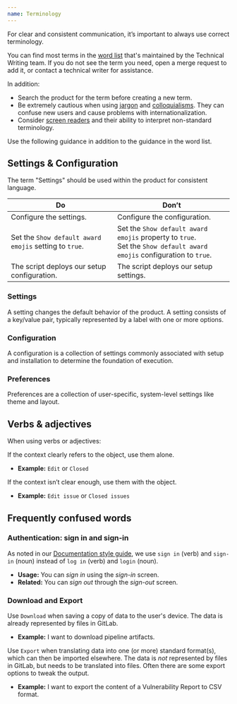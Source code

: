```yaml
---
name: Terminology
---
```


For clear and consistent communication, it’s important to always use correct terminology.

You can find most terms in the [word list](https://docs.gitlab.com/ee/development/documentation/styleguide/word_list.html) that's maintained by the Technical Writing team. If you do not see the term you need, open a merge request to add it, or contact a technical writer for assistance.

In addition:

- Search the product for the term before creating a new term.
- Be extremely cautious when using [jargon](https://examples.yourdictionary.com/examples-of-jargon.html) and [colloquialisms](https://www.quickanddirtytips.com/education/grammar/writing-with-slang). They can confuse new users and cause problems with internationalization.
- Consider [screen readers](https://accessibility.blog.gov.uk/2017/02/08/advice-for-creating-content-that-works-well-with-screen-readers/) and their ability to interpret non-standard terminology.

Use the following guidance in addition to the guidance in the word list.

## Settings & Configuration

The term "Settings" should be used within the product for consistent language.

| Do  | Don’t |
| --- |  ---  |
| Configure the settings. | Configure the configuration. |
| Set the `Show default award emojis` setting to `true`.  | Set the `Show default award emojis` property to `true`.<br />Set the `Show default award emojis` configuration to `true`. |
| The script deploys our setup configuration. | The script deploys our setup settings. |

### Settings

A setting changes the default behavior of the product. A setting consists of a key/value pair, typically represented by a label with one or more options.

### Configuration

A configuration is a collection of settings commonly associated with setup and installation to determine the foundation of execution.

### Preferences

Preferences are a collection of user-specific, system-level settings like theme and layout.

## Verbs & adjectives

When using verbs or adjectives:

If the context clearly refers to the object, use them alone.
- **Example:** `Edit` or `Closed`

If the context isn’t clear enough, use them with the object.
- **Example:** `Edit issue` or `Closed issues`

## Frequently confused words

### Authentication: sign in and sign-in

As noted in our [Documentation style guide](https://docs.gitlab.com/ee/development/documentation/styleguide/word_list.html#sign-in),
we use `sign in` (verb) and `sign-in` (noun) instead of
`log in` (verb) and `login` (noun).

- **Usage:** You can _sign in_ using the _sign-in_ screen.
- **Related:** You can _sign out_ through the _sign-out_ screen.

### Download and Export

Use `Download` when saving a copy of data to the user's device. The data is already represented by files in GitLab.

- **Example:** I want to download pipeline artifacts.

Use `Export` when translating data into one (or more) standard format(s), which can then be imported elsewhere.
The data is _not_ represented by files in GitLab, but needs to be translated into files. Often there are some export
options to tweak the output. 

- **Example:** I want to export the content of a Vulnerability Report to CSV format.
